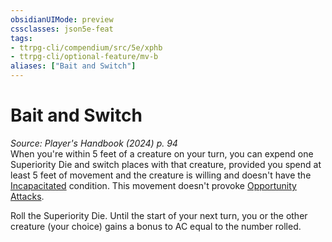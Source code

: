 ```yaml
---
obsidianUIMode: preview
cssclasses: json5e-feat
tags:
- ttrpg-cli/compendium/src/5e/xphb
- ttrpg-cli/optional-feature/mv-b
aliases: ["Bait and Switch"]
---
```

# Bait and Switch
*Source: Player's Handbook (2024) p. 94*  
When you're within 5 feet of a creature on your turn, you can expend one Superiority Die and switch places with that creature, provided you spend at least 5 feet of movement and the creature is willing and doesn't have the [Incapacitated](2-Mechanics/CLI/rules/conditions.md#Incapacitated) condition. This movement doesn't provoke [Opportunity Attacks](2-Mechanics/CLI/rules/actions.md#Opportunity%20Attack).

Roll the Superiority Die. Until the start of your next turn, you or the other creature (your choice) gains a bonus to AC equal to the number rolled.